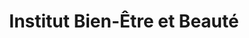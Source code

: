 ---
title: "Institut Bien-Être et Beauté"
url: /mondeville/institut-bien-etre-et-beaute/
shop: beauté
---